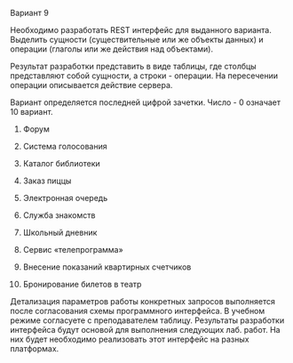 Вариант 9 


Необходимо разработать REST интерфейс для выданного варианта. Выделить сущности (существительные или же объекты данных) и операции (глаголы или же действия над объектами).

Результат разработки представить в виде таблицы, где столбцы представляют собой сущности, а строки - операции. На пересечении операции описывается действие сервера.

 

Вариант определяется последней цифрой зачетки. Число - 0 означает 10 вариант.

1.    Форум

2.   Система голосования

3.   Каталог библиотеки

4.   Заказ пиццы

5.   Электронная очередь

6.   Служба знакомств

7.   Школьный дневник

8.   Сервис «телепрограмма»

9.   Внесение показаний квартирных счетчиков

10. Бронирование билетов в театр

 

Детализация параметров работы конкретных запросов выполняется после согласования схемы программного интерфейса. В учебном режиме согласуете с преподавателем таблицу. Результаты разработки интерфейса будут основой для выполнения следующих лаб. работ. На них будет необходимо реализовать этот интерфейс на разных платформах.
